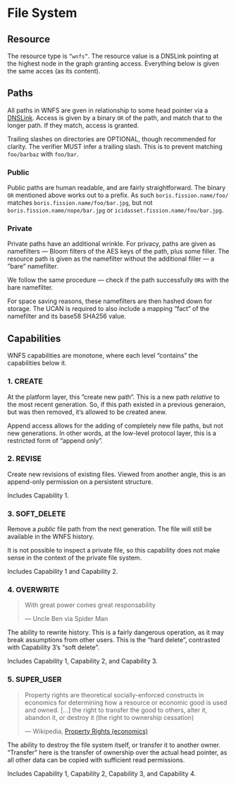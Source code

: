 # File System

## Resource

The resource type is `”wnfs”`. The resource value is a DNSLink pointing at the highest node in the graph granting access. Everything below is given the same acces \(as its content\).

## Paths

All paths in WNFS are gven in relationship to some head pointer via a [DNSLink](https://docs.ipfs.io/concepts/dnslink/). Access is given by a binary `OR` of the path, and match that to the longer path. If they match, access is granted.

Trailing slashes on directories are OPTIONAL, though recommended for clarity. The verifier MUST infer a trailing slash. This is to prevent matching `foo/barbaz` with `foo/bar`.

### Public

Public paths are human readable, and are fairly straightforward. The binary `OR` mentioned above works out to a prefix. As such `boris.fission.name/foo/` matches `boris.fission.name/foo/bar.jpg`, but not `boris.fission.name/nope/bar.jpg`  or `icidasset.fission.name/foo/bar.jpg`.

### Private

Private paths have an additional wrinkle. For privacy, paths are given as namefilters — Bloom filters of the AES keys of the path, plus some filler. The resource path is given as the namefilter without the additional filler — a ”bare” namefilter.

We follow the same procedure — check if the path successfully `OR`s with the bare namefilter.

For space saving reasons, these namefilters are then hashed down for storage. The UCAN is required to also include a mapping “fact“ of the namefilter and its base58 SHA256 value.

## Capabilities

WNFS capabilities are monotone, where each level “contains” the capabilities below it.

### 1. CREATE

At the platform layer, this ”create new path”. This is a new path _relative_ to the most recent generation. So, if this path existed in a previous generaion, but was then removed, it’s allowed to be created anew.

Append access allows for the adding of completely new file paths, but not new generations. In other words, at the low-level protocol layer, this is a restricted form of “append only”.

### 2. REVISE

Create new revisions of existing files. Viewed from another angle, this is an append-only permission on a persistent structure.

Includes Capability 1.

### 3. SOFT\_DELETE

Remove a _public_ file path from the next generation. The file will still be available in the WNFS history.

It is not possible to inspect a private file, so this capability does not make sense in the context of the private file system.

Includes Capability 1 and Capability 2.

### 4. OVERWRITE

> With great power comes great responsability  
>   
> — Uncle Ben via Spider Man

The ability to rewrite history. This is a fairly dangerous operation, as it may break assumptions from other users. This is the “hard delete”, contrasted with Capability 3’s “soft delete”.

Includes Capability 1, Capability 2, and Capability 3.

### 5. SUPER\_USER

> Property rights are theoretical socially-enforced constructs in economics for determining how a resource or economic good is used and owned. \[...\] the right to transfer the good to others, alter it, abandon it, or destroy it \(the right to ownership cessation\)  
>   
> — Wikipedia, [Property Rights \(economics\)](https://en.wikipedia.org/wiki/Property_rights_%28economics%29)

The ability to destroy the file system itself, or transfer it to another owner. “Transfer" here is the transfer of ownership over the actual head pointer, as all other data can be copied with sufficient read permissions.

Includes Capability 1, Capability 2, Capability 3, and Capability 4.

